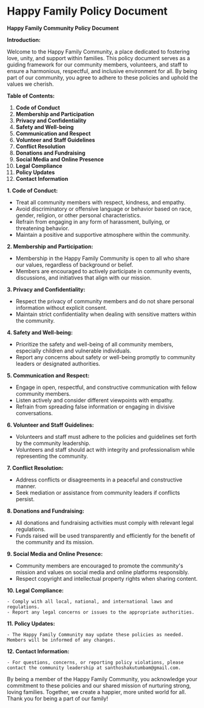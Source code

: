 # Happy Family Policy Document
**Happy Family Community Policy Document**

**Introduction:**

Welcome to the Happy Family Community, a place dedicated to fostering love, unity, and support within families. This policy document serves as a guiding framework for our community members, volunteers, and staff to ensure a harmonious, respectful, and inclusive environment for all. By being part of our community, you agree to adhere to these policies and uphold the values we cherish.

**Table of Contents:**

1. **Code of Conduct**
2. **Membership and Participation**
3. **Privacy and Confidentiality**
4. **Safety and Well-being**
5. **Communication and Respect**
6. **Volunteer and Staff Guidelines**
7. **Conflict Resolution**
8. **Donations and Fundraising**
9. **Social Media and Online Presence**
10. **Legal Compliance**
11. **Policy Updates**
12. **Contact Information**

**1. Code of Conduct:**

   - Treat all community members with respect, kindness, and empathy.
   - Avoid discriminatory or offensive language or behavior based on race, gender, religion, or other personal characteristics.
   - Refrain from engaging in any form of harassment, bullying, or threatening behavior.
   - Maintain a positive and supportive atmosphere within the community.

**2. Membership and Participation:**

   - Membership in the Happy Family Community is open to all who share our values, regardless of background or belief.
   - Members are encouraged to actively participate in community events, discussions, and initiatives that align with our mission.

**3. Privacy and Confidentiality:**

   - Respect the privacy of community members and do not share personal information without explicit consent.
   - Maintain strict confidentiality when dealing with sensitive matters within the community.

**4. Safety and Well-being:**

   - Prioritize the safety and well-being of all community members, especially children and vulnerable individuals.
   - Report any concerns about safety or well-being promptly to community leaders or designated authorities.

**5. Communication and Respect:**

   - Engage in open, respectful, and constructive communication with fellow community members.
   - Listen actively and consider different viewpoints with empathy.
   - Refrain from spreading false information or engaging in divisive conversations.

**6. Volunteer and Staff Guidelines:**

   - Volunteers and staff must adhere to the policies and guidelines set forth by the community leadership.
   - Volunteers and staff should act with integrity and professionalism while representing the community.

**7. Conflict Resolution:**

   - Address conflicts or disagreements in a peaceful and constructive manner.
   - Seek mediation or assistance from community leaders if conflicts persist.

**8. Donations and Fundraising:**

   - All donations and fundraising activities must comply with relevant legal regulations.
   - Funds raised will be used transparently and efficiently for the benefit of the community and its mission.

**9. Social Media and Online Presence:**

   - Community members are encouraged to promote the community's mission and values on social media and online platforms responsibly.
   - Respect copyright and intellectual property rights when sharing content.

**10. Legal Compliance:**

    - Comply with all local, national, and international laws and regulations.
    - Report any legal concerns or issues to the appropriate authorities.

**11. Policy Updates:**

    - The Happy Family Community may update these policies as needed. Members will be informed of any changes.

**12. Contact Information:**

    - For questions, concerns, or reporting policy violations, please contact the community leadership at santhoshakutumbam@gmail.com.

By being a member of the Happy Family Community, you acknowledge your commitment to these policies and our shared mission of nurturing strong, loving families. Together, we create a happier, more united world for all. Thank you for being a part of our family!
